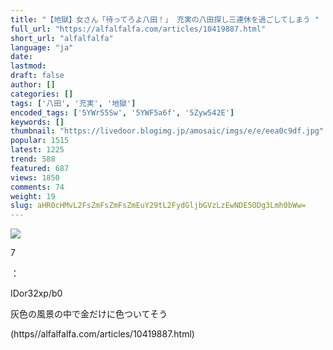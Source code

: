 ```yaml
---
title: "【地獄】女さん「待ってろよ八田！」 充実の八田探し三連休を過ごしてしまう "
full_url: "https://alfalfalfa.com/articles/10419887.html"
short_url: "alfalfalfa"
language: "ja"
date: 
lastmod: 
draft: false
author: []
categories: []
tags: ['八田', '充実', '地獄']
encoded_tags: ['5YWr55Sw', '5YWF5a6f', '5Zyw542E']
keywords: []
thumbnail: "https://livedoor.blogimg.jp/amosaic/imgs/e/e/eea0c9df.jpg"
popular: 1515
latest: 1225
trend: 588
featured: 687
views: 1850
comments: 74
weight: 19
slug: aHR0cHMvL2FsZmFsZmFsZmEuY29tL2FydGljbGVzLzEwNDE5ODg3Lmh0bWw=
---
```


![](https://livedoor.blogimg.jp/amosaic/imgs/e/e/eea0c9df.jpg)

<div><p class='res_info'><p class='res_num'>7</p>：<p class='res_name'></p><p class='res_matome'><p class='res_id'>IDor32xp/b0</p></p></p> <p class='res_body'>灰色の風景の中で金だけに色ついてそう</p></div>

(https//alfalfalfa.com/articles/10419887.html)
